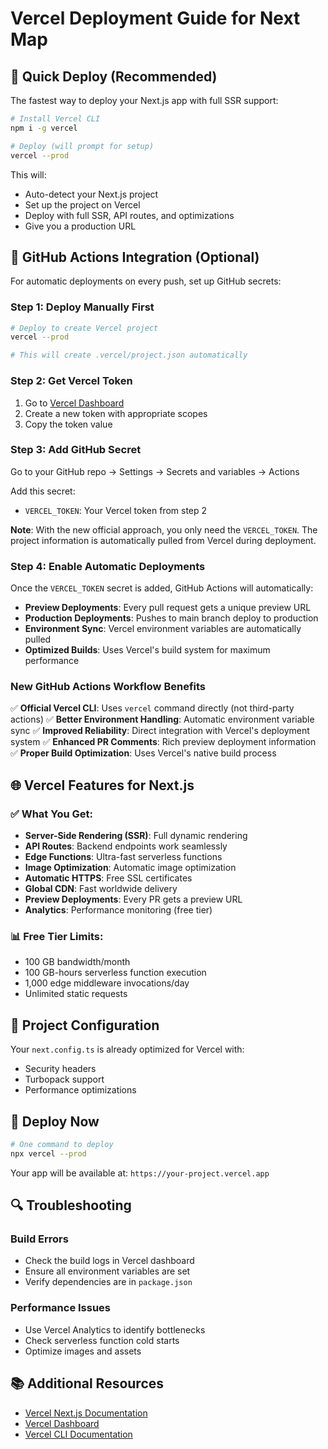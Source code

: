 # Vercel Deployment Guide for Next Map

## 🚀 Quick Deploy (Recommended)

The fastest way to deploy your Next.js app with full SSR support:

```bash
# Install Vercel CLI
npm i -g vercel

# Deploy (will prompt for setup)
vercel --prod
```

This will:
- Auto-detect your Next.js project
- Set up the project on Vercel
- Deploy with full SSR, API routes, and optimizations
- Give you a production URL

## 🔧 GitHub Actions Integration (Optional)

For automatic deployments on every push, set up GitHub secrets:

### Step 1: Deploy Manually First

```bash
# Deploy to create Vercel project
vercel --prod

# This will create .vercel/project.json automatically
```

### Step 2: Get Vercel Token

1. Go to [Vercel Dashboard](https://vercel.com/account/tokens)
2. Create a new token with appropriate scopes
3. Copy the token value

### Step 3: Add GitHub Secret

Go to your GitHub repo → Settings → Secrets and variables → Actions

Add this secret:
- `VERCEL_TOKEN`: Your Vercel token from step 2

**Note**: With the new official approach, you only need the `VERCEL_TOKEN`. The project information is automatically pulled from Vercel during deployment.

### Step 4: Enable Automatic Deployments

Once the `VERCEL_TOKEN` secret is added, GitHub Actions will automatically:
- **Preview Deployments**: Every pull request gets a unique preview URL
- **Production Deployments**: Pushes to main branch deploy to production
- **Environment Sync**: Vercel environment variables are automatically pulled
- **Optimized Builds**: Uses Vercel's build system for maximum performance

### New GitHub Actions Workflow Benefits

✅ **Official Vercel CLI**: Uses `vercel` command directly (not third-party actions)
✅ **Better Environment Handling**: Automatic environment variable sync
✅ **Improved Reliability**: Direct integration with Vercel's deployment system
✅ **Enhanced PR Comments**: Rich preview deployment information
✅ **Proper Build Optimization**: Uses Vercel's native build process

## 🌐 Vercel Features for Next.js

### ✅ What You Get:
- **Server-Side Rendering (SSR)**: Full dynamic rendering
- **API Routes**: Backend endpoints work seamlessly
- **Edge Functions**: Ultra-fast serverless functions
- **Image Optimization**: Automatic image optimization
- **Automatic HTTPS**: Free SSL certificates
- **Global CDN**: Fast worldwide delivery
- **Preview Deployments**: Every PR gets a preview URL
- **Analytics**: Performance monitoring (free tier)

### 📊 Free Tier Limits:
- 100 GB bandwidth/month
- 100 GB-hours serverless function execution
- 1,000 edge middleware invocations/day
- Unlimited static requests

## 🔧 Project Configuration

Your `next.config.ts` is already optimized for Vercel with:
- Security headers
- Turbopack support
- Performance optimizations

## 🚀 Deploy Now

```bash
# One command to deploy
npx vercel --prod
```

Your app will be available at: `https://your-project.vercel.app`

## 🔍 Troubleshooting

### Build Errors
- Check the build logs in Vercel dashboard
- Ensure all environment variables are set
- Verify dependencies are in `package.json`

### Performance Issues
- Use Vercel Analytics to identify bottlenecks
- Check serverless function cold starts
- Optimize images and assets

## 📚 Additional Resources

- [Vercel Next.js Documentation](https://vercel.com/docs/frameworks/nextjs)
- [Vercel Dashboard](https://vercel.com/dashboard)
- [Vercel CLI Documentation](https://vercel.com/docs/cli)